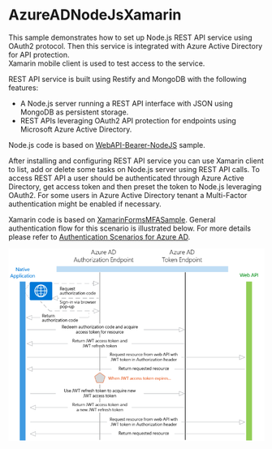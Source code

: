 
# AzureADNodeJsXamarin 

This sample demonstrates how to set up Node.js REST API service using OAuth2 protocol. Then this service is integrated with Azure Active Directory for API protection.  
Xamarin mobile client is used to test access to the service.

REST API service is built using Restify and MongoDB with the following features:
* A Node.js server running a REST API interface with JSON using MongoDB as persistent storage.
* REST APIs leveraging OAuth2 API protection for endpoints using Microsoft Azure Active Directory.

Node.js code is based on [WebAPI-Bearer-NodeJS](https://github.com/AzureADQuickStarts/WebAPI-Bearer-NodeJS) sample.

After installing and configuring REST API service you can use Xamarin client to list, add or delete some tasks on Node.js server using REST API calls. To access REST API a user should be authenticated through Azure Active Directory, get access token and then preset the token to Node.js leveraging OAuth2. For some users in Azure Active Directory tenant a Multi-Factor authentication might be enabled if necessary.

Xamarin code is based on [XamarinFormsMFASample](https://github.com/rzdebskiy/XamarinFormsMFASample). 
General authentication flow for this scenario is illustrated below. For more details please refer to [Authentication Scenarios for Azure AD](https://docs.microsoft.com/en-us/azure/active-directory/develop/active-directory-authentication-scenarios#native-application-to-web-api).


![Authentication flow](https://github.com/ashapoms/AzureADNodeJsXamarin/blob/master/img/native_app_to_web_api.png)
